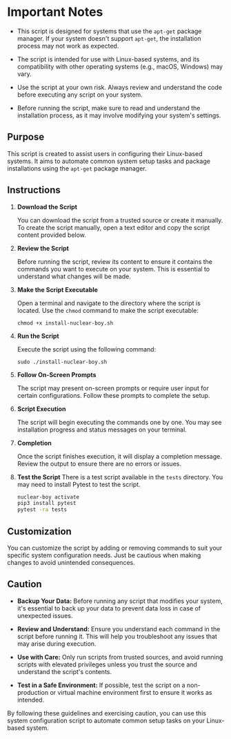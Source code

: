 
# Important Notes

- This script is designed for systems that use the `apt-get` package manager. If your system doesn't support `apt-get`, the installation process may not work as expected.

- The script is intended for use with Linux-based systems, and its compatibility with other operating systems (e.g., macOS, Windows) may vary.

- Use the script at your own risk. Always review and understand the code before executing any script on your system.

- Before running the script, make sure to read and understand the installation process, as it may involve modifying your system's settings.

## Purpose

This script is created to assist users in configuring their Linux-based systems. It aims to automate common system setup tasks and package installations using the `apt-get` package manager. 

## Instructions

1. **Download the Script**

   You can download the script from a trusted source or create it manually. To create the script manually, open a text editor and copy the script content provided below.

2. **Review the Script**

   Before running the script, review its content to ensure it contains the commands you want to execute on your system. This is essential to understand what changes will be made.

3. **Make the Script Executable**

   Open a terminal and navigate to the directory where the script is located. Use the `chmod` command to make the script executable:

   ```shell
   chmod +x install-nuclear-boy.sh
   ```

4. **Run the Script**

   Execute the script using the following command:

   ```shell
   sudo ./install-nuclear-boy.sh
   ```

5. **Follow On-Screen Prompts**

   The script may present on-screen prompts or require user input for certain configurations. Follow these prompts to complete the setup.

6. **Script Execution**

   The script will begin executing the commands one by one. You may see installation progress and status messages on your terminal.

7. **Completion**

   Once the script finishes execution, it will display a completion message. Review the output to ensure there are no errors or issues.

8. **Test the Script**
    There is a test script available in the `tests` directory. You may need to install Pytest to test the script.
    
    ```sh
    nuclear-boy activate
    pip3 install pytest
    pytest -ra tests
    ```


## Customization

You can customize the script by adding or removing commands to suit your specific system configuration needs. Just be cautious when making changes to avoid unintended consequences.

## Caution

- **Backup Your Data:** Before running any script that modifies your system, it's essential to back up your data to prevent data loss in case of unexpected issues.

- **Review and Understand:** Ensure you understand each command in the script before running it. This will help you troubleshoot any issues that may arise during execution.

- **Use with Care:** Only run scripts from trusted sources, and avoid running scripts with elevated privileges unless you trust the source and understand the script's contents.

- **Test in a Safe Environment:** If possible, test the script on a non-production or virtual machine environment first to ensure it works as intended.

By following these guidelines and exercising caution, you can use this system configuration script to automate common setup tasks on your Linux-based system.